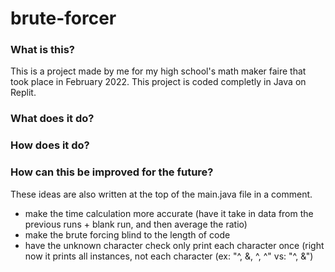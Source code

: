 # brute-forcer


### What is this?
This is a project made by me for my high school's math maker faire that took place in February 2022. This project is coded completly in Java on Replit. 

### What does it do?


### How does it do?


### How can this be improved for the future? 
These ideas are also written at the top of the main.java file in a comment.
 - make the time calculation more accurate
    (have it take in data from the previous runs + blank run, and then average the ratio)
 - make the brute forcing blind to the length of code
 - have the unknown character check only print each character once
    (right now it prints all instances, not each character (ex: "^, &, ^, ^" vs: "^, &")
